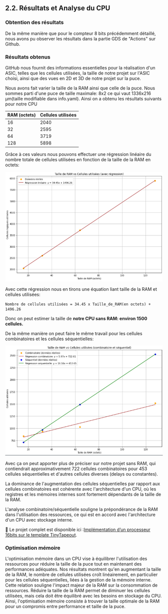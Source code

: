 ## 2.2.  Résultats et Analyse du CPU

### Obtention des résultats

De la même manière que pour le compteur 8 bits précédemment détaillé, nous avons pu observer les résultats dans la partie GDS de "Actions" sur Github.

### Résultats obtenus

GitHub nous fournit des informations essentielles pour la réalisation d'un ASIC, telles que les cellules utilisées, la taille de notre projet sur l'ASIC choisi, ainsi que des vues en 2D et 3D de notre projet sur la puce.

Nous avons fait varier la taille de la RAM ainsi que celle de la puce. Nous sommes parti d'une puce de taille maximale: 8x2 ce qui vaut 1336x216 µm(taille modifiable dans info.yaml).
Ainsi on a obtenu les résultats suivants pour notre CPU


| RAM (octets) | Cellules utilisées |
|--------------|--------------------|
| 16           | 2040               |
| 32           | 2595               |
| 64           | 3719               |
| 128          | 5898               |


Grâce à ces valeurs nous pouvons effectuer une régression linéaire du nombre totale de cellules utilisées en fonction de la taille de la RAM en octets:

![Graphique RAM vs Cellules](../images/RAM_Cell_CPU.png)

Avec cette régression nous en tirons une équation liant taille de la RAM et cellules utilisées:
```
Nombre de cellules utilisées = 34.45 x Taille_de_RAM(en octets) + 1496.26
```
Donc on peut estimer la taille de **notre CPU sans RAM: environ 1500 cellules.**


De la même manière on peut faire le même travail pour les cellules combinatoires et les cellules séquentielles:  

![Graphique combin_seq VS ram](../images/Combin_seq.png)


Avec ça on peut apporter plus de préciser sur notre projet sans RAM, qui contiendrait approximativement 722 cellules combinatoires pour 453 cellules séquentielles et d'autres cellules diverses (delays ou constantes).

La dominance de l'augmentation des cellules séquentielles par rapport aux cellules combinatoires est cohérente avec l'architecture d'un CPU, où les registres et les mémoires internes sont fortement dépendants de la taille de la RAM.


L'analyse combinatoire/séquentielle souligne la prépondérance de la RAM dans l'utilisation des ressources, ce qui est en accord avec l'architecture d'un CPU avec stockage interne.

🔗 Le projet complet est disponible ici :[Implémentation d’un processeur 16bits sur le template TinyTapeout](https://github.com/Maleek-Bejaoui/CPU_vF).


### Optimisation mémoire

L'optimisation mémoire dans un CPU vise à équilibrer l'utilisation des ressources pour réduire la taille de la puce tout en maintenant des performances adéquates. Nos résultats montrent qu'en augmentant la taille de la RAM, le nombre de cellules utilisées croît linéairement, en particulier pour les cellules séquentielles, liées à la gestion de la mémoire interne. Cette relation souligne l'impact majeur de la RAM sur la consommation de ressources. Réduire la taille de la RAM permet de diminuer les cellules utilisées, mais cela doit être équilibré avec les besoins en stockage du CPU. Ainsi, l'optimisation mémoire consiste à trouver la taille optimale de la RAM pour un compromis entre performance et taille de la puce.


